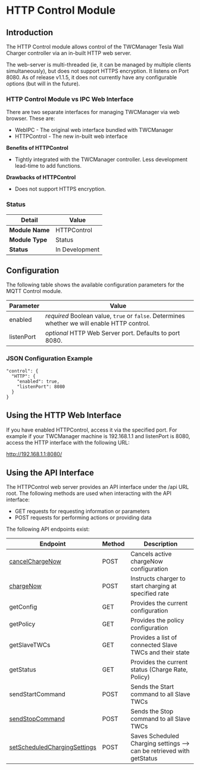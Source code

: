 # HTTP Control Module

## Introduction

The HTTP Control module allows control of the TWCManager Tesla Wall Charger controller via an in-built HTTP web server.

The web-server is multi-threaded (ie, it can be managed by multiple clients simultaneously), but does not support HTTPS encryption. It listens on Port 8080. As of release v1.1.5, it does not currently have any configurable options (but will in the future).

### HTTP Control Module vs IPC Web Interface

There are two separate interfaces for managing TWCManager via web browser. These are:

   * WebIPC - The original web interface bundled with TWCManager
   * HTTPControl - The new in-built web interface
   
**Benefits of HTTPControl**

   * Tightly integrated with the TWCManager controller. Less development lead-time to add functions.

**Drawbacks of HTTPControl**

   * Does not support HTTPS encryption.

### Status

| Detail          | Value          |
| --------------- | -------------- |
| **Module Name** | HTTPControl    |
| **Module Type** | Status         |
| **Status**      | In Development |

## Configuration

The following table shows the available configuration parameters for the MQTT Control module.

| Parameter   | Value         |
| ----------- | ------------- |
| enabled     | *required* Boolean value, ```true``` or ```false```. Determines whether we will enable HTTP control. |
| listenPort | *optional* HTTP Web Server port. Defaults to port 8080. |

### JSON Configuration Example

```
"control": {
  "HTTP": {
    "enabled": true,
    "listenPort": 8080
  }
}
```

## Using the HTTP Web Interface

If you have enabled HTTPControl, access it via the specified port. For example if your TWCManager machine is 192.168.1.1 and listenPort is 8080, access the HTTP interface with the following URL:

<a href="http://192.168.1.1:8080/">http://192.168.1.1:8080/</a>

## Using the API Interface

The HTTPControl web server provides an API interface under the /api URL root. The following methods are used when interacting with the API interface:

   * GET requests for requesting information or parameters
   * POST requests for performing actions or providing data

The following API endpoints exist:

| Endpoint  | Method | Description                                       |
| --------- | ------ | ------------------------------------------------- |
| <a href="/docs/modules/control_HTTP_API/cancelChargeNow.md">cancelChargeNow</a> | POST | Cancels active chargeNow configuration        |
| <a href="/docs/modules/control_HTTP_API/chargeNow.md">chargeNow</a> | POST   | Instructs charger to start charging at specified rate |
| getConfig | GET    | Provides the current configuration                |
| getPolicy | GET    | Provides the policy configuration                 |
| getSlaveTWCs | GET | Provides a list of connected Slave TWCs and their state |
| getStatus | GET    | Provides the current status (Charge Rate, Policy) |
| sendStartCommand | POST | Sends the Start command to all Slave TWCs    |
| <a href="/docs/modules/control_HTTP_API/sendStopCommand.md">sendStopCommand</a>  | POST | Sends the Stop command to all Slave TWCs     |
| <a href="/docs/modules/control_HTTP_API/setScheduledChargingSettings.md">setScheduledChargingSettings</a>  | POST | Saves Scheduled Charging settings --> can be retrieved with getStatus |
